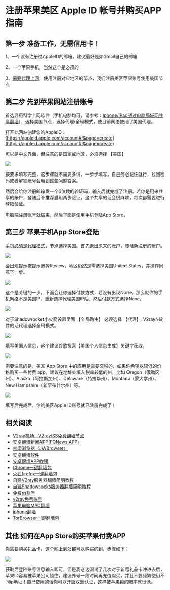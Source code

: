 注册苹果美区 Apple ID 帐号并购买APP指南
==========================

第一步 准备工作，无需信用卡！
---------------

1、一个没有注册过AppleID的邮箱，建议最好是如Gmail自己的邮箱

2、一个苹果手机，当然这个是必须的

3、[需要代理上网](fqByLan.md)，使用注册对应地区的节点，我们注册美区苹果账号使用美国节点

第二步 先到苹果网站注册账号
--------------

首选启用科学上网软件（手机电脑均可，请参考：[Iphone/iPad通过电脑局域网共享翻墙](fqByLan.md)），选择美国节点，选择代理/全局模式，使目前网络使用了美国代理。

打开此网站创建您的AppleID： [https://appleid.apple.com/account#!&page=create](https://appleid.apple.com/account#!&page=create)

可以是中文界面，但注意的是国家或地区，必须选择 【美国】

![](https://v2free.org/docs/SSPanel/iOS/images/apid1.jpg)

按要求填写完整，这步骤就不需要多讲，一步步填写，自己务必记住就行，找回密码或者解锁账号会用到这些问题答案。

然后会给你注册邮箱发一个6位数的验证码，输入后就完成了注册。若你是用来共享的账户，登陆后不推荐启用两步验证，这个共享的话会很麻烦，每次都需要进行登陆验证。

电脑端注册账号就结束，然后下面是使用手机登陆App Store。

第三步 苹果手机App Store登陆
-------------------

[手机必须是代理模式](fqByLan.md)，节点选择美国。首先退出原来的账户，登陆新注册的账户。

![](https://v2free.org/docs/SSPanel/iOS/images/apid2.jpg)

会出现提示按提示选择Review，地区仍然是需选择美国United States，并操作同意下一步。

![](https://v2free.org/docs/SSPanel/iOS/images/apid3.jpg)

这个是关键的一步，下面会让你选择付款方式，若没有出现None，那么就你的手机网络不是美国IP，重新选择代理美国IP后，然后付款方式选择None。

![](https://v2free.org/docs/SSPanel/iOS/images/apid4.jpg)

对于Shadowrocket小火箭设置里面 【全局路由】 必须选择 【代理】；V2rayN软件的话代理选择全局模式。

![](https://v2free.org/docs/SSPanel/iOS/images/apid5.jpg)

填写美国人信息，这个建议谷歌搜索【美国个人信息生成】关键字获取。

![](https://v2free.org/docs/SSPanel/iOS/images/apid6.jpg)

需要注意的是，美区 App Store 中的应用是需要交税的，如果你希望以较低的价格购买一些付费 app，建议在地址处填入税率较低的州，比如 Oregon（俄勒冈州）、Alaska（阿拉斯加州）、Delaware（特拉华州）、Montana（蒙大拿州）、New Hampshire（新罕布什尔州）等。

![](https://v2free.org/docs/SSPanel/iOS/images/apid7.jpg)

填写后完成后，你的美区Apple ID账号就已注册完成了！

## 相关阅读
*   [V2ray机场，V2ray/SS免费翻墙节点](https://github.com/bannedbook/fanqiang/wiki/V2ray%E6%9C%BA%E5%9C%BA)
*   [安卓翻墙新闻APP(FQNews APP)](https://github.com/bannedbook/fanqiang/wiki/%E7%A6%81%E9%97%BB%E7%BD%91%E5%AE%89%E5%8D%93%E7%BF%BB%E5%A2%99%E6%96%B0%E9%97%BBAPP)
*   [禁闻浏览器（JWBrowser）](https://github.com/bannedbook/fanqiang/wiki/%E5%AE%89%E5%8D%93%E7%BF%BB%E5%A2%99%E8%BD%AF%E4%BB%B6#JWBrowser)
*   [安卓翻墙软件](https://github.com/bannedbook/fanqiang/wiki/%E5%AE%89%E5%8D%93%E7%BF%BB%E5%A2%99%E8%BD%AF%E4%BB%B6)
*   [安卓翻墙APP教程](https://github.com/bannedbook/fanqiang/tree/master/android)
*   [Chrome一键翻墙包](https://github.com/bannedbook/fanqiang/wiki/Chrome%E4%B8%80%E9%94%AE%E7%BF%BB%E5%A2%99%E5%8C%85)
*   [火狐firefox一键翻墙包](https://github.com/bannedbook/fanqiang/wiki/%E7%81%AB%E7%8B%90firefox%E4%B8%80%E9%94%AE%E7%BF%BB%E5%A2%99%E5%8C%85)
*   [自建V2ray服务器翻墙简明教程](https://github.com/bannedbook/fanqiang/blob/master/v2ss/%E8%87%AA%E5%BB%BAV2ray%E6%9C%8D%E5%8A%A1%E5%99%A8%E7%AE%80%E6%98%8E%E6%95%99%E7%A8%8B.md)
*   [自建Shadowsocks服务器翻墙简明教程](https://github.com/bannedbook/fanqiang/blob/master/v2ss/%E8%87%AA%E5%BB%BAShadowsocks%E6%9C%8D%E5%8A%A1%E5%99%A8%E7%AE%80%E6%98%8E%E6%95%99%E7%A8%8B.md)
*   [免费ss账号](https://github.com/bannedbook/fanqiang/wiki/%E5%85%8D%E8%B4%B9ss%E8%B4%A6%E5%8F%B7)
*   [v2ray免费账号](https://github.com/bannedbook/fanqiang/wiki/v2ray%E5%85%8D%E8%B4%B9%E8%B4%A6%E5%8F%B7)
*   [苹果电脑MAC翻墙](https://github.com/bannedbook/fanqiang/wiki/%E8%8B%B9%E6%9E%9C%E7%94%B5%E8%84%91MAC%E7%BF%BB%E5%A2%99)
*   [iphone翻墙](https://github.com/bannedbook/fanqiang/wiki/iphone%E7%BF%BB%E5%A2%99)
*   [TorBrowser一键翻墙包](https://github.com/bannedbook/fanqiang/wiki/TorBrowser%E4%B8%80%E9%94%AE%E7%BF%BB%E5%A2%99%E5%8C%85)

其他 如何在App Store购买苹果付费APP
------------------------

你需要购买礼品卡，这个网上到处都可以购买的到，步骤如下：

![](https://v2free.org/docs/SSPanel/iOS/images/apid8.jpg)

获取后登陆账号信息输入即可，但是我这边测试了几次对于新号礼品卡冲进去后，苹果ID容易被苹果公司锁住，建议养号一段时间再充值购买，并且不要频繁使用不同ip地址！自己使用的话你可以开启双重认证，这样被苹果锁的概率就很低。